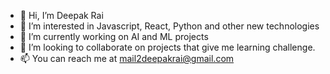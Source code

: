 - 👋 Hi, I’m Deepak Rai
- 👀 I’m interested in Javascript, React, Python and other new technologies
- 🌱 I’m currently working on AI and ML projects
- 💞️ I’m looking to collaborate on projects that give me learning challenge. 
- 📫 You can reach me at mail2deepakrai@gmail.com

<!---
dee-coder/dee-coder is a ✨ special ✨ repository because its `README.md` (this file) appears on your GitHub profile.
You can click the Preview link to take a look at your changes.
--->
